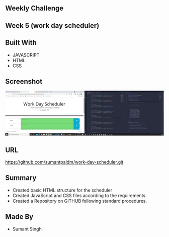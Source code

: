 ## Weekly Challenge

## Week 5 (work day scheduler)

## Built With

* JAVASCRIPT
* HTML
* CSS

## Screenshot

![screenshot](/assets/images/screenshot.png)

## URL

https://github.com/sumantpaldm/work-day-scheduler.git

## Summary
* Created basic HTML structure for the scheduler
* Created JavaScript and CSS files according to the requirements.
* Created a Repository on GITHUB following standard procedures.

 
## Made By
* Sumant Singh



